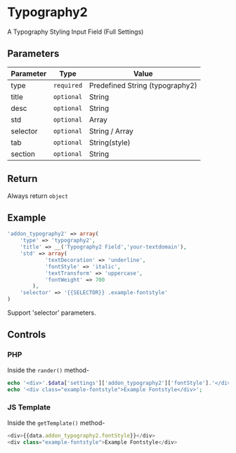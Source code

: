 # Typography2 
A Typography Styling Input Field (Full Settings)

## Parameters
Parameter | Type | Value
--- | --- | ---
type | `required` | Predefined String (typography2)
title | `optional` | String
desc | `optional` | String
std | `optional` | Array
selector | `optional` | String / Array
tab | `optional` | String(style)
section | `optional` | String

## Return
Always return `object`

## Example
```php
'addon_typography2' => array(
	'type' => 'typography2',
	'title' => __('Typography2 Field','your-textdomain'),
	'std' => array(
		    'textDecoration' => 'underline',
		    'fontStyle' => 'italic',
		    'textTransform' => 'uppercase',
		    'fontWeight' => 700
		),
	'selector' => '{{SELECTOR}} .example-fontstyle'
)
```
Support 'selector' parameters.


## Controls
### PHP
Inside the `rander()` method-
```php
echo '<div>'.$data['settings']['addon_typography2']['fontStyle'].'</div>';
echo '<div class="example-fontstyle">Example Fontstyle</div>';
```

### JS Template
Inside the `getTemplate()` method-
```js
<div>{{data.addon_typography2.fontStyle}}</div>
<div class="example-fontstyle">Example Fontstyle</div>
```

